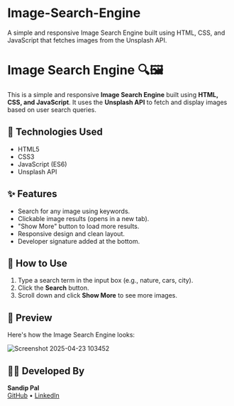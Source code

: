 # Image-Search-Engine
A simple and responsive Image Search Engine built using HTML, CSS, and JavaScript that fetches images from the Unsplash API.
# Image Search Engine 🔍🖼️

This is a simple and responsive **Image Search Engine** built using **HTML, CSS, and JavaScript**. It uses the **Unsplash API** to fetch and display images based on user search queries.

## 🔧 Technologies Used

- HTML5
- CSS3
- JavaScript (ES6)
- Unsplash API

## ✨ Features

- Search for any image using keywords.
- Clickable image results (opens in a new tab).
- "Show More" button to load more results.
- Responsive design and clean layout.
- Developer signature added at the bottom.

## 🚀 How to Use

1. Type a search term in the input box (e.g., nature, cars, city).
2. Click the **Search** button.
3. Scroll down and click **Show More** to see more images.

## 📸 Preview

Here's how the Image Search Engine looks:

![Screenshot 2025-04-23 103452](https://github.com/user-attachments/assets/023d39b4-ce03-46b6-a4e0-aba1c3c6519d)


## 🧑‍💻 Developed By

**Sandip Pal**  
[GitHub](https://github.com/sandip-pal1) • [LinkedIn](https://www.linkedin.com/in/sandip-pal-7877b9285)

